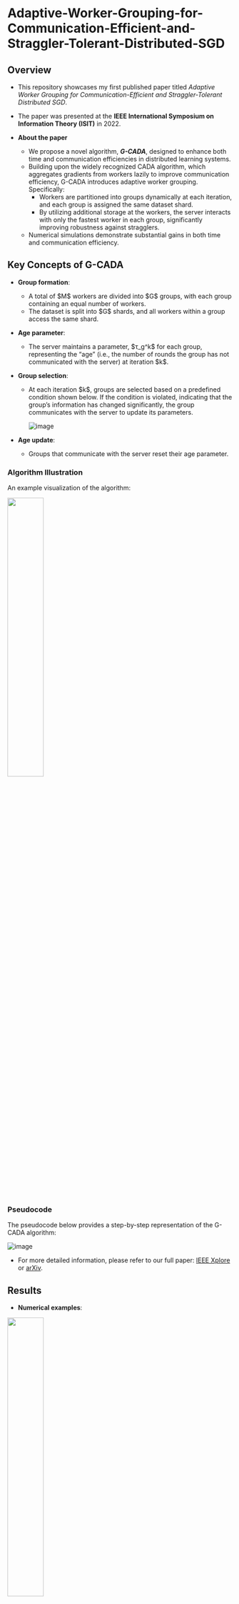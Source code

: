 # Adaptive-Worker-Grouping-for-Communication-Efficient-and-Straggler-Tolerant-Distributed-SGD

## Overview

- This repository showcases my first published paper titled *Adaptive Worker Grouping for Communication-Efficient and Straggler-Tolerant Distributed SGD*.
- The paper was presented at the **IEEE International Symposium on Information Theory (ISIT)** in 2022.
- **About the paper**

  - We propose a novel algorithm, ***G-CADA***, designed to enhance both time and communication efficiencies in distributed learning systems.
  - Building upon the widely recognized CADA algorithm, which aggregates gradients from workers lazily to improve communication efficiency, G-CADA introduces adaptive worker grouping. Specifically:
    - Workers are partitioned into groups dynamically at each iteration, and each group is assigned the same dataset shard.
    - By utilizing additional storage at the workers, the server interacts with only the fastest worker in each group, significantly improving robustness against stragglers.
  - Numerical simulations demonstrate substantial gains in both time and communication efficiency.

## Key Concepts of G-CADA

- **Group formation**:

  - A total of \$M\$ workers are divided into \$G\$ groups, with each group containing an equal number of workers.
  - The dataset is split into \$G\$ shards, and all workers within a group access the same shard.

- **Age parameter**:

  - The server maintains a parameter, \$τ\_g^k\$ for each group, representing the “age” (i.e., the number of rounds the group has not communicated with the server) at iteration \$k\$.

- **Group selection**:

  - At each iteration \$k\$, groups are selected based on a predefined condition shown below. If the condition is violated, indicating that the group’s information has changed significantly, the group communicates with the server to update its parameters.

     ![image](https://github.com/user-attachments/assets/c431e41b-0594-4fce-ae44-6f7a25cac91d)
  
- **Age update**:

  - Groups that communicate with the server reset their age parameter.

### Algorithm Illustration

An example visualization of the algorithm:

<img src="https://github.com/user-attachments/assets/22e1de71-5f33-45ad-8edd-6b1cc44facfa" width="40%" />

### Pseudocode

The pseudocode below provides a step-by-step representation of the G-CADA algorithm:

![image](https://github.com/user-attachments/assets/4cc7b57f-fa98-486e-81e6-666b4f5d38b0)


- For more detailed information, please refer to our full paper: [IEEE Xplore](https://ieeexplore.ieee.org/abstract/document/9834752) or [arXiv](https://arxiv.org/abs/2201.04301).

## Results

- **Numerical examples**:

<img src="https://github.com/user-attachments/assets/1b72a073-6155-404c-9f27-0ba9f18bd2f2" width="40%" />

* G-CADA demonstrates clear advantages over benchmark algorithms in terms of time efficiency, communication cost, and computational cost.

## Code Description

- The implementation in `linear_regression_ps.py` simulates a *linear regression* model using the **MNIST** dataset and a *quadratic error loss* function.
- **Benchmark comparisons**:
  - G-CADA is compared against state-of-the-art algorithms, including distributed SGD, CADA, and distributed Adam.
  - Results consistently show that G-CADA outperforms these methods in both time and communication efficiencies.

